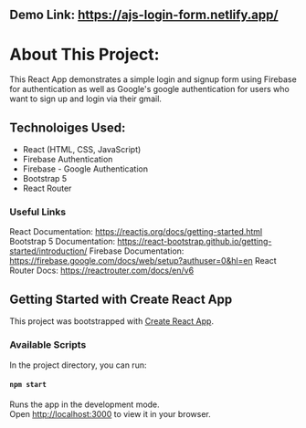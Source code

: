 ## Demo Link: https://ajs-login-form.netlify.app/

# About This Project:

This React App demonstrates a simple login and signup form using Firebase for authentication as well as Google's google authentication for users who want to sign up and login via their gmail.

## Technoloiges Used:

- React (HTML, CSS, JavaScript)
- Firebase Authentication
- Firebase - Google Authentication
- Bootstrap 5
- React Router

### Useful Links

React Documentation: https://reactjs.org/docs/getting-started.html
Bootstrap 5 Documentation: https://react-bootstrap.github.io/getting-started/introduction/
Firebase Documentation: https://firebase.google.com/docs/web/setup?authuser=0&hl=en
React Router Docs: https://reactrouter.com/docs/en/v6

## Getting Started with Create React App

This project was bootstrapped with [Create React App](https://github.com/facebook/create-react-app).

### Available Scripts

In the project directory, you can run:

#### `npm start`

Runs the app in the development mode.\
Open [http://localhost:3000](http://localhost:3000) to view it in your browser.
